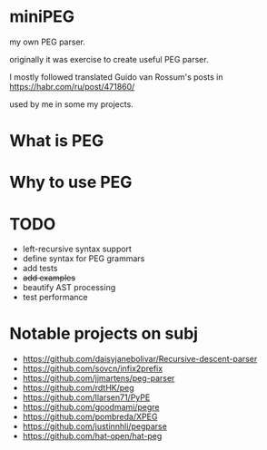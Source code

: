 # miniPEG
my own PEG parser.

originally it was exercise to create useful PEG parser.

I mostly followed translated Guido van Rossum's posts in https://habr.com/ru/post/471860/

used by me in some my projects.

# What is PEG

# Why to use PEG

# TODO

- left-recursive syntax support
- define syntax for PEG grammars
- add tests
- ~~add examples~~
- beautify AST processing
- test performance

# Notable projects on subj

- https://github.com/daisyjanebolivar/Recursive-descent-parser
- https://github.com/sovcn/infix2prefix
- https://github.com/jjmartens/peg-parser
- https://github.com/rdtHK/peg
- https://github.com/llarsen71/PyPE
- https://github.com/goodmami/pegre
- https://github.com/pombreda/XPEG
- https://github.com/justinnhli/pegparse
- https://github.com/hat-open/hat-peg